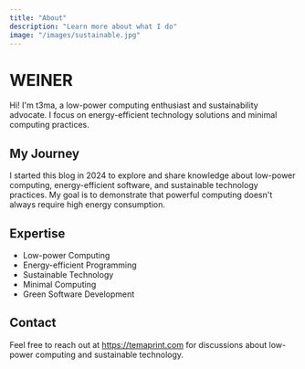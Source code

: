 ```yaml
---
title: "About"
description: "Learn more about what I do"
image: "/images/sustainable.jpg"
---
```


# WEINER

Hi! I'm t3ma, a low-power computing enthusiast and sustainability advocate. I focus on energy-efficient technology solutions and minimal computing practices.

## My Journey

I started this blog in 2024 to explore and share knowledge about low-power computing, energy-efficient software, and sustainable technology practices. My goal is to demonstrate that powerful computing doesn't always require high energy consumption.

## Expertise

- Low-power Computing
- Energy-efficient Programming
- Sustainable Technology
- Minimal Computing
- Green Software Development

## Contact

Feel free to reach out at https://temaprint.com for discussions about low-power computing and sustainable technology.